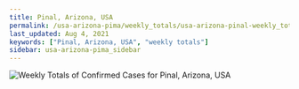 ```yaml
---
title: Pinal, Arizona, USA
permalink: /usa-arizona-pima/weekly_totals/usa-arizona-pinal-weekly_totals.html
last_updated: Aug 4, 2021
keywords: ["Pinal, Arizona, USA", "weekly totals"]
sidebar: usa-arizona-pima_sidebar
---
```


![Weekly Totals of Confirmed Cases for Pinal, Arizona, USA](/covid_tracker/images/graphs/usa-arizona-pinal-weekly_totals_graph.png)
